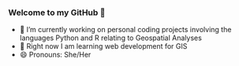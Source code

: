### Welcome to my GitHub 👋

- 🔭 I’m currently working on personal coding projects involving the languages Python and R relating to Geospatial Analyses
- 🌱 Right now I am learning web development for GIS
- 😄 Pronouns: She/Her
